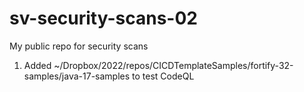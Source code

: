 # sv-security-scans-02

My public repo for security scans

1. Added ~/Dropbox/2022/repos/CICDTemplateSamples/fortify-32-samples/java-17-samples to test CodeQL
